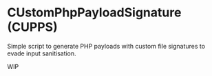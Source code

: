 # CUstomPhpPayloadSignature (CUPPS)
Simple script to generate PHP payloads with custom file signatures to evade input sanitisation.

WIP
